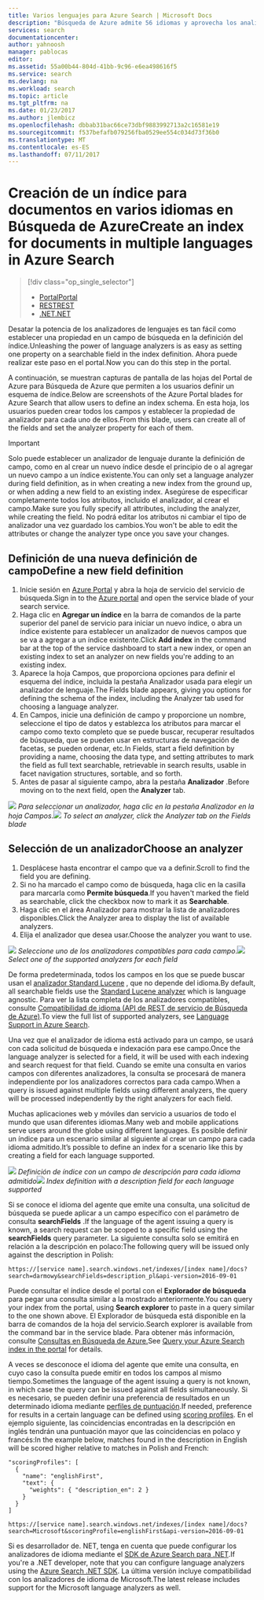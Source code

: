 ```yaml
---
title: Varios lenguajes para Azure Search | Microsoft Docs
description: "Búsqueda de Azure admite 56 idiomas y aprovecha los analizadores de idiomas Lucene y la tecnología de procesamiento de lenguaje natural de Microsoft."
services: search
documentationcenter: 
author: yahnoosh
manager: pablocas
editor: 
ms.assetid: 55a00b44-804d-41bb-9c96-e6ea498616f5
ms.service: search
ms.devlang: na
ms.workload: search
ms.topic: article
ms.tgt_pltfrm: na
ms.date: 01/23/2017
ms.author: jlembicz
ms.openlocfilehash: dbbab31bac66ce73dbf9883992713a2c16581e19
ms.sourcegitcommit: f537befafb079256fba0529ee554c034d73f36b0
ms.translationtype: MT
ms.contentlocale: es-ES
ms.lasthandoff: 07/11/2017
---
```

# <a name="create-an-index-for-documents-in-multiple-languages-in-azure-search"></a><span data-ttu-id="f5524-103">Creación de un índice para documentos en varios idiomas en Búsqueda de Azure</span><span class="sxs-lookup"><span data-stu-id="f5524-103">Create an index for documents in multiple languages in Azure Search</span></span>
> [!div class="op_single_selector"]
>
> * [<span data-ttu-id="f5524-104">Portal</span><span class="sxs-lookup"><span data-stu-id="f5524-104">Portal</span></span>](search-language-support.md)
> * [<span data-ttu-id="f5524-105">REST</span><span class="sxs-lookup"><span data-stu-id="f5524-105">REST</span></span>](https://msdn.microsoft.com/library/azure/dn879793.aspx)
> * [<span data-ttu-id="f5524-106">.NET</span><span class="sxs-lookup"><span data-stu-id="f5524-106">.NET</span></span>](https://msdn.microsoft.com/library/azure/microsoft.azure.search.models.analyzername.aspx)
>
>

<span data-ttu-id="f5524-107">Desatar la potencia de los analizadores de lenguajes es tan fácil como establecer una propiedad en un campo de búsqueda en la definición del índice.</span><span class="sxs-lookup"><span data-stu-id="f5524-107">Unleashing the power of language analyzers is as easy as setting one property on a searchable field in the index definition.</span></span> <span data-ttu-id="f5524-108">Ahora puede realizar este paso en el portal.</span><span class="sxs-lookup"><span data-stu-id="f5524-108">Now you can do this step in the portal.</span></span>

<span data-ttu-id="f5524-109">A continuación, se muestran capturas de pantalla de las hojas del Portal de Azure para Búsqueda de Azure que permiten a los usuarios definir un esquema de índice.</span><span class="sxs-lookup"><span data-stu-id="f5524-109">Below are screenshots of the Azure Portal blades for Azure Search that allow users to define an index schema.</span></span> <span data-ttu-id="f5524-110">En esta hoja, los usuarios pueden crear todos los campos y establecer la propiedad de analizador para cada uno de ellos.</span><span class="sxs-lookup"><span data-stu-id="f5524-110">From this blade, users can create all of the fields and set the analyzer property for each of them.</span></span>

> [!IMPORTANT]
> <span data-ttu-id="f5524-111">Solo puede establecer un analizador de lenguaje durante la definición de campo, como en al crear un nuevo índice desde el principio de o al agregar un nuevo campo a un índice existente.</span><span class="sxs-lookup"><span data-stu-id="f5524-111">You can only set a language analyzer during field definition, as in when creating a new index from the ground up, or when adding a new field to an existing index.</span></span> <span data-ttu-id="f5524-112">Asegúrese de especificar completamente todos los atributos, incluido el analizador, al crear el campo.</span><span class="sxs-lookup"><span data-stu-id="f5524-112">Make sure you fully specify all attributes, including the analyzer, while creating the field.</span></span> <span data-ttu-id="f5524-113">No podrá editar los atributos ni cambiar el tipo de analizador una vez guardado los cambios.</span><span class="sxs-lookup"><span data-stu-id="f5524-113">You won't be able to edit the attributes or change the analyzer type once you save your changes.</span></span>
>
>

## <a name="define-a-new-field-definition"></a><span data-ttu-id="f5524-114">Definición de una nueva definición de campo</span><span class="sxs-lookup"><span data-stu-id="f5524-114">Define a new field definition</span></span>
1. <span data-ttu-id="f5524-115">Inicie sesión en [Azure Portal](https://portal.azure.com) y abra la hoja de servicio del servicio de búsqueda.</span><span class="sxs-lookup"><span data-stu-id="f5524-115">Sign in to the [Azure portal](https://portal.azure.com) and open the service blade of your search service.</span></span>
2. <span data-ttu-id="f5524-116">Haga clic en **Agregar un índice** en la barra de comandos de la parte superior del panel de servicio para iniciar un nuevo índice, o abra un índice existente para establecer un analizador de nuevos campos que se va a agregar a un índice existente.</span><span class="sxs-lookup"><span data-stu-id="f5524-116">Click **Add index** in the command bar at the top of the service dashboard to start a new index, or open an existing index to set an analyzer on new fields you're adding to an existing index.</span></span>
3. <span data-ttu-id="f5524-117">Aparece la hoja Campos, que proporciona opciones para definir el esquema del índice, incluida la pestaña Analizador usada para elegir un analizador de lenguaje.</span><span class="sxs-lookup"><span data-stu-id="f5524-117">The Fields blade appears, giving you options for defining the schema of the index, including the Analyzer tab used for choosing a language analyzer.</span></span>
4. <span data-ttu-id="f5524-118">En Campos, inicie una definición de campo y proporcione un nombre, seleccione el tipo de datos y establezca los atributos para marcar el campo como texto completo que se puede buscar, recuperar resultados de búsqueda, que se pueden usar en estructuras de navegación de facetas, se pueden ordenar, etc.</span><span class="sxs-lookup"><span data-stu-id="f5524-118">In Fields, start a field definition by providing a name, choosing the data type, and setting attributes to mark the field as full text searchable, retrievable in search results, usable in facet navigation structures, sortable, and so forth.</span></span>
5. <span data-ttu-id="f5524-119">Antes de pasar al siguiente campo, abra la pestaña **Analizador** .</span><span class="sxs-lookup"><span data-stu-id="f5524-119">Before moving on to the next field, open the **Analyzer** tab.</span></span>

<span data-ttu-id="f5524-120">![][1]
*Para seleccionar un analizador, haga clic en la pestaña Analizador en la hoja Campos*.</span><span class="sxs-lookup"><span data-stu-id="f5524-120">![][1]
*To select an analyzer, click the Analyzer tab on the Fields blade*</span></span>

## <a name="choose-an-analyzer"></a><span data-ttu-id="f5524-121">Selección de un analizador</span><span class="sxs-lookup"><span data-stu-id="f5524-121">Choose an analyzer</span></span>
1. <span data-ttu-id="f5524-122">Desplácese hasta encontrar el campo que va a definir.</span><span class="sxs-lookup"><span data-stu-id="f5524-122">Scroll to find the field you are defining.</span></span>
2. <span data-ttu-id="f5524-123">Si no ha marcado el campo como de búsqueda, haga clic en la casilla para marcarla como **Permite búsqueda**.</span><span class="sxs-lookup"><span data-stu-id="f5524-123">If you haven't marked the field as searchable, click the checkbox now to mark it as **Searchable**.</span></span>
3. <span data-ttu-id="f5524-124">Haga clic en el área Analizador para mostrar la lista de analizadores disponibles.</span><span class="sxs-lookup"><span data-stu-id="f5524-124">Click the Analyzer area to display the list of available analyzers.</span></span>
4. <span data-ttu-id="f5524-125">Elija el analizador que desea usar.</span><span class="sxs-lookup"><span data-stu-id="f5524-125">Choose the analyzer you want to use.</span></span>

<span data-ttu-id="f5524-126">![][2]
*Seleccione uno de los analizadores compatibles para cada campo*.</span><span class="sxs-lookup"><span data-stu-id="f5524-126">![][2]
*Select one of the supported analyzers for each field*</span></span>

<span data-ttu-id="f5524-127">De forma predeterminada, todos los campos en los que se puede buscar usan el [analizador Standard Lucene](http://lucene.apache.org/core/4_10_0/analyzers-common/org/apache/lucene/analysis/standard/StandardAnalyzer.html) , que no depende del idioma.</span><span class="sxs-lookup"><span data-stu-id="f5524-127">By default, all searchable fields use the [Standard Lucene analyzer](http://lucene.apache.org/core/4_10_0/analyzers-common/org/apache/lucene/analysis/standard/StandardAnalyzer.html) which is language agnostic.</span></span> <span data-ttu-id="f5524-128">Para ver la lista completa de los analizadores compatibles, consulte [Compatibilidad de idioma (API de REST de servicio de Búsqueda de Azure)](https://msdn.microsoft.com/library/azure/dn879793.aspx).</span><span class="sxs-lookup"><span data-stu-id="f5524-128">To view the full list of supported analyzers, see [Language Support in Azure Search](https://msdn.microsoft.com/library/azure/dn879793.aspx).</span></span>

<span data-ttu-id="f5524-129">Una vez que el analizador de idioma está activado para un campo, se usará con cada solicitud de búsqueda e indexación para ese campo.</span><span class="sxs-lookup"><span data-stu-id="f5524-129">Once the language analyzer is selected for a field, it will be used with each indexing and search request for that field.</span></span> <span data-ttu-id="f5524-130">Cuando se emite una consulta en varios campos con diferentes analizadores, la consulta se procesará de manera independiente por los analizadores correctos para cada campo.</span><span class="sxs-lookup"><span data-stu-id="f5524-130">When a query is issued against multiple fields using different analyzers, the query will be processed independently by the right analyzers for each field.</span></span>

<span data-ttu-id="f5524-131">Muchas aplicaciones web y móviles dan servicio a usuarios de todo el mundo que usan diferentes idiomas.</span><span class="sxs-lookup"><span data-stu-id="f5524-131">Many web and mobile applications serve users around the globe using different languages.</span></span> <span data-ttu-id="f5524-132">Es posible definir un índice para un escenario similar al siguiente al crear un campo para cada idioma admitido.</span><span class="sxs-lookup"><span data-stu-id="f5524-132">It’s possible to define an index for a scenario like this by creating a field for each language supported.</span></span>

<span data-ttu-id="f5524-133">![][3]
*Definición de índice con un campo de descripción para cada idioma admitido*</span><span class="sxs-lookup"><span data-stu-id="f5524-133">![][3]
*Index definition with a description field for each language supported*</span></span>

<span data-ttu-id="f5524-134">Si se conoce el idioma del agente que emite una consulta, una solicitud de búsqueda se puede aplicar a un campo específico con el parámetro de consulta **searchFields** .</span><span class="sxs-lookup"><span data-stu-id="f5524-134">If the language of the agent issuing a query is known, a search request can be scoped to a specific field using the **searchFields** query parameter.</span></span> <span data-ttu-id="f5524-135">La siguiente consulta solo se emitirá en relación a la descripción en polaco:</span><span class="sxs-lookup"><span data-stu-id="f5524-135">The following query will be issued only against the description in Polish:</span></span>

`https://[service name].search.windows.net/indexes/[index name]/docs?search=darmowy&searchFields=description_pl&api-version=2016-09-01`

<span data-ttu-id="f5524-136">Puede consultar el índice desde el portal con el **Explorador de búsqueda** para pegar una consulta similar a la mostrado anteriormente.</span><span class="sxs-lookup"><span data-stu-id="f5524-136">You can query your index from the portal, using **Search explorer** to paste in a query similar to the one shown above.</span></span> <span data-ttu-id="f5524-137">El Explorador de búsqueda está disponible en la barra de comandos de la hoja del servicio.</span><span class="sxs-lookup"><span data-stu-id="f5524-137">Search explorer is available from the command bar in the service blade.</span></span> <span data-ttu-id="f5524-138">Para obtener más información, consulte [Consultas en Búsqueda de Azure.](search-explorer.md)</span><span class="sxs-lookup"><span data-stu-id="f5524-138">See [Query your Azure Search index in the portal](search-explorer.md) for details.</span></span>

<span data-ttu-id="f5524-139">A veces se desconoce el idioma del agente que emite una consulta, en cuyo caso la consulta puede emitir en todos los campos al mismo tiempo.</span><span class="sxs-lookup"><span data-stu-id="f5524-139">Sometimes the language of the agent issuing a query is not known, in which case the query can be issued against all fields simultaneously.</span></span> <span data-ttu-id="f5524-140">Si es necesario, se pueden definir una preferencia de resultados en un determinado idioma mediante [perfiles de puntuación](https://msdn.microsoft.com/library/azure/dn798928.aspx).</span><span class="sxs-lookup"><span data-stu-id="f5524-140">If needed, preference for results in a certain language can be defined using [scoring profiles](https://msdn.microsoft.com/library/azure/dn798928.aspx).</span></span> <span data-ttu-id="f5524-141">En el ejemplo siguiente, las coincidencias encontradas en la descripción en inglés tendrán una puntuación mayor que las coincidencias en polaco y francés:</span><span class="sxs-lookup"><span data-stu-id="f5524-141">In the example below, matches found in the description in English will be scored higher relative to matches in Polish and French:</span></span>

    "scoringProfiles": [
      {
        "name": "englishFirst",
        "text": {
          "weights": { "description_en": 2 }
        }
      }
    ]

`https://[service name].search.windows.net/indexes/[index name]/docs?search=Microsoft&scoringProfile=englishFirst&api-version=2016-09-01`

<span data-ttu-id="f5524-142">Si es desarrollador de. NET, tenga en cuenta que puede configurar los analizadores de idioma mediante el [SDK de Azure Search para .NET](http://www.nuget.org/packages/Microsoft.Azure.Search).</span><span class="sxs-lookup"><span data-stu-id="f5524-142">If you're a .NET developer, note that you can configure language analyzers using the [Azure Search .NET SDK](http://www.nuget.org/packages/Microsoft.Azure.Search).</span></span> <span data-ttu-id="f5524-143">La última versión incluye compatibilidad con los analizadores de idioma de Microsoft.</span><span class="sxs-lookup"><span data-stu-id="f5524-143">The latest release includes support for the Microsoft language analyzers as well.</span></span>

<!-- Image References -->
[1]: ./media/search-language-support/AnalyzerTab.png
[2]: ./media/search-language-support/SelectAnalyzer.png
[3]: ./media/search-language-support/IndexDefinition.png
